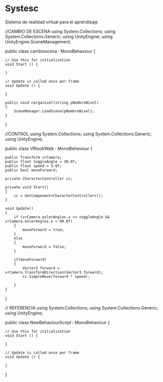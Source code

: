 # Systesc
Sistema de realidad virtual para el aprendizaje

//CAMBIO DE ESCENA
using System.Collections;
using System.Collections.Generic;
using UnityEngine;
using UnityEngine.SceneManagement;

public class cambioscena : MonoBehaviour {

	// Use this for initialization
	void Start () {
		
	}
	
	// Update is called once per frame
	void Update () {
		
	}

    public void carganivel(string pNombreNivel)
    {
        SceneManager.LoadScene(pNombreNivel);
	}


}


//CONTROL
using System.Collections;
using System.Collections.Generic;
using UnityEngine;

public class VRlookWalk : MonoBehaviour {

    public Transform vrCamera;
    public float toggleAngle = 30.0f;
    public float speed = 3.0f;
    public bool moveForward;

    private CharacterController cc;

    private void Start()
    {
        cc = GetComponent<CharacterController>();
    }

    void Update()
    {
        if (vrCamera.eulerAngles.x >= toggleAngle && vrCamera.eulerAngles.x < 90.0f)
        {
            moveForward = true;
        }
        else
        {
            moveForward = false;
        }

        if(moveForward)
        {
            Vector3 forward = vrCamera.TransformDirection(Vector3.forward);
            cc.SimpleMove(forward * speed);

        }
    }
}

// REFERENCIA
using System.Collections;
using System.Collections.Generic;
using UnityEngine;

public class NewBehaviourScript : MonoBehaviour {

	// Use this for initialization
	void Start () {
		
	}
	
	// Update is called once per frame
	void Update () {
		
	}
}
